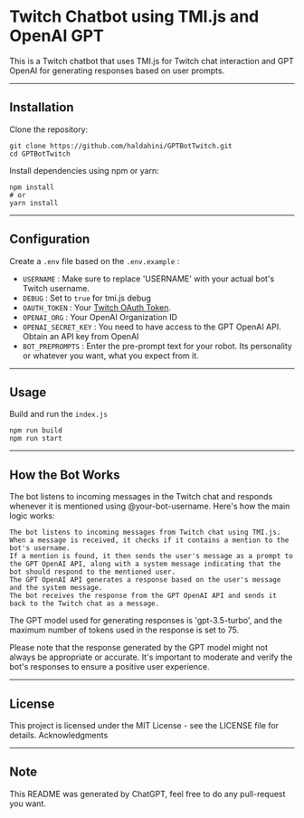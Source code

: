 # Twitch Chatbot using TMI.js and  OpenAI GPT

This is a Twitch chatbot that uses TMI.js for Twitch chat interaction and GPT OpenAI for generating responses based on user prompts.

---
## Installation
Clone the repository:
```
git clone https://github.com/haldahini/GPTBotTwitch.git
cd GPTBotTwitch
```
Install dependencies using npm or yarn:
```
npm install
# or
yarn install
```

---
## Configuration 

Create a `.env` file based on the `.env.example` :

- `USERNAME` : Make sure to replace 'USERNAME' with your actual bot's Twitch username.
- `DEBUG` : Set to `true` for tmi.js debug
- `OAUTH_TOKEN` : Your [Twitch OAuth Token](https://dev.twitch.tv/docs/authentication/getting-tokens-oauth/#authorization-code-grant-flow).
- `OPENAI_ORG` : Your OpenAI Organization ID
- `OPENAI_SECRET_KEY` :
You need to have access to the GPT OpenAI API. Obtain an API key from OpenAI
- `BOT_PREPROMPTS` :
Enter the pre-prompt text for your robot. Its personality or whatever you want, what you expect from it.

---
## Usage

Build and run the `index.js`
```
npm run build
npm run start
```

---

## How the Bot Works

The bot listens to incoming messages in the Twitch chat and responds whenever it is mentioned using @your-bot-username. Here's how the main logic works:

    The bot listens to incoming messages from Twitch chat using TMI.js.
    When a message is received, it checks if it contains a mention to the bot's username.
    If a mention is found, it then sends the user's message as a prompt to the GPT OpenAI API, along with a system message indicating that the bot should respond to the mentioned user.
    The GPT OpenAI API generates a response based on the user's message and the system message.
    The bot receives the response from the GPT OpenAI API and sends it back to the Twitch chat as a message.

The GPT model used for generating responses is 'gpt-3.5-turbo', and the maximum number of tokens used in the response is set to 75.

Please note that the response generated by the GPT model might not always be appropriate or accurate. It's important to moderate and verify the bot's responses to ensure a positive user experience.

---
## License

This project is licensed under the MIT License - see the LICENSE file for details.
Acknowledgments

---
## Note

This README was generated by ChatGPT, feel free to do any pull-request you want.
